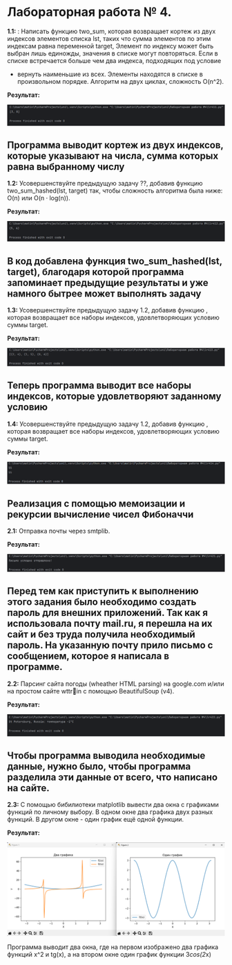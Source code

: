 # Лабораторная работа № 4.
**1.1:** : Написать функцию two_sum, которая возвращает кортеж из двух индексов элементов списка lst, таких что сумма элементов по этим индексам равна переменной target, Элемент по индексу может быть
выбран лишь единожды, значения в списке могут повторяться. Если в
списке встречается больше чем два индекса, подходящих под условие
- вернуть наименьшие из всех. Элементы находятся в списке в произвольном порядке. Алгоритм на двух циклах, сложность O(n^2).

**Результат:**

![Лабораторная работа 4. Задание 1.1](https://github.com/jamanuriyeva/Programming-3-sem/blob/943a9dce873f17dd53ce42a03107e3b17ace93b3/%D0%9B%D0%B0%D0%B1%D0%BE%D1%80%D0%B0%D1%82%D0%BE%D1%80%D0%BD%D0%B0%D1%8F%20%D1%80%D0%B0%D0%B1%D0%BE%D1%82%D0%B0%20%E2%84%964/images/res41.png)

Программа выводит кортеж из двух индексов, которые указывают на числа, сумма которых равна выбранному числу
---

**1.2:** Усовершенствуйте предыдущую задачу ??, добавив функцию two_sum_hashed(lst, target) так, чтобы сложность алгоритма была ниже: O(n) или O(n · log(n)).

**Результат:**

![Лабораторная работа 4. Задание 1.2](https://github.com/jamanuriyeva/Programming-3-sem/blob/943a9dce873f17dd53ce42a03107e3b17ace93b3/%D0%9B%D0%B0%D0%B1%D0%BE%D1%80%D0%B0%D1%82%D0%BE%D1%80%D0%BD%D0%B0%D1%8F%20%D1%80%D0%B0%D0%B1%D0%BE%D1%82%D0%B0%20%E2%84%964/images/res412.png)

В код добавлена функция two_sum_hashed(lst, target), благодаря которой программа запоминает предыдущие результаты и уже намного бытрее может выполнять задачу
---

**1.3:** Усовершенствуйте предыдущую задачу 1.2, добавив функцию , которая возвращает все наборы индексов, удовлетворяющих условию
суммы target.

**Результат:**

![Лабораторная работа 4. Задание 1.3](https://github.com/jamanuriyeva/Programming-3-sem/blob/01fd195d72dae7ea4e1338eb103ca85d1591f976/%D0%9B%D0%B0%D0%B1%D0%BE%D1%80%D0%B0%D1%82%D0%BE%D1%80%D0%BD%D0%B0%D1%8F%20%D1%80%D0%B0%D0%B1%D0%BE%D1%82%D0%B0%20%E2%84%964/images/res413.png)

Теперь программа выводит все наборы индексов, которые удовлетворяют заданному условию
---

**1.4:** Усовершенствуйте предыдущую задачу 1.2, добавив функцию , которая возвращает все наборы индексов, удовлетворяющих условию
суммы target.

**Результат:**

![Лабораторная работа 4. Задание 1.4](https://github.com/jamanuriyeva/Programming-3-sem/blob/01fd195d72dae7ea4e1338eb103ca85d1591f976/%D0%9B%D0%B0%D0%B1%D0%BE%D1%80%D0%B0%D1%82%D0%BE%D1%80%D0%BD%D0%B0%D1%8F%20%D1%80%D0%B0%D0%B1%D0%BE%D1%82%D0%B0%20%E2%84%964/images/res414.png)

Реализация с помощью мемоизации и рекурсии вычисление чисел Фибоначчи
---

**2.1:** Отправка почты через smtplib.

**Результат:**

![Лабораторная работа 4. Задание 2.1](https://github.com/jamanuriyeva/Programming-3-sem/blob/01fd195d72dae7ea4e1338eb103ca85d1591f976/%D0%9B%D0%B0%D0%B1%D0%BE%D1%80%D0%B0%D1%82%D0%BE%D1%80%D0%BD%D0%B0%D1%8F%20%D1%80%D0%B0%D0%B1%D0%BE%D1%82%D0%B0%20%E2%84%964/images/res421.png)

Перед тем как приступить к выполнению этого задания было необходимо создать пароль для внешних приложений. Так как я использовала почту mail.ru, я перешла на их сайт и без труда получила необходимый пароль. На указанную почту прило письмо с сообщением, которое я написала в программе.
---

**2.2:** Парсинг сайта погоды (wheather HTML parsing) на google.com и/или на простом сайте wttrin с помощью BeautifulSoup (v4).

**Результат:**

![Лабораторная работа 4. Задание 2.2](https://github.com/jamanuriyeva/Programming-3-sem/blob/01fd195d72dae7ea4e1338eb103ca85d1591f976/%D0%9B%D0%B0%D0%B1%D0%BE%D1%80%D0%B0%D1%82%D0%BE%D1%80%D0%BD%D0%B0%D1%8F%20%D1%80%D0%B0%D0%B1%D0%BE%D1%82%D0%B0%20%E2%84%964/images/res422.png)

Чтобы программа выводила необходимые данные, нужно было, чтобы программа разделила эти данные от всего, что написано на сайте. 
---

**2.3:** С помощью бибилиотеки matplotlib вывести два окна с графиками
функций по личному выбору. В одном окне два графика двух разных
функций. В другом окне - один график ещё одной функции.

**Результат:**

![Лабораторная работа 4. Задание 2.3](https://github.com/jamanuriyeva/Programming-3-sem/blob/01fd195d72dae7ea4e1338eb103ca85d1591f976/%D0%9B%D0%B0%D0%B1%D0%BE%D1%80%D0%B0%D1%82%D0%BE%D1%80%D0%BD%D0%B0%D1%8F%20%D1%80%D0%B0%D0%B1%D0%BE%D1%82%D0%B0%20%E2%84%964/images/res423.png)

Программа выводит два окна, где на первом изображено два графика функций x^2 и tg(x), а на втором окне один график функции 3*cos(2*x)



